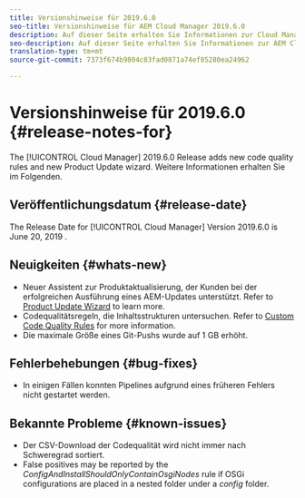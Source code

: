 ```yaml
---
title: Versionshinweise für 2019.6.0
seo-title: Versionshinweise für AEM Cloud Manager 2019.6.0
description: Auf dieser Seite erhalten Sie Informationen zur Cloud Manager-Version 2019.6.0.
seo-description: Auf dieser Seite erhalten Sie Informationen zur AEM Cloud Manager-Version 2019.6.0.
translation-type: tm+mt
source-git-commit: 7373f674b9804c83fad0871a74ef85280ea24962

---
```


# Versionshinweise für 2019.6.0 {#release-notes-for}

The [!UICONTROL Cloud Manager] 2019.6.0 Release adds new code quality rules and new Product Update wizard. Weitere Informationen erhalten Sie im Folgenden.

## Veröffentlichungsdatum {#release-date}

The Release Date for [!UICONTROL Cloud Manager] Version 2019.6.0 is June 20, 2019 .

## Neuigkeiten {#whats-new}

* Neuer Assistent zur Produktaktualisierung, der Kunden bei der erfolgreichen Ausführung eines AEM-Updates unterstützt. Refer to [Product Update Wizard](overview-productupdate-wizard.md) to learn more.
* Codequalitätsregeln, die Inhaltsstrukturen untersuchen. Refer to [Custom Code Quality Rules](custom-code-quality-rules.md) for more information.
* Die maximale Größe eines Git-Pushs wurde auf 1 GB erhöht.

## Fehlerbehebungen {#bug-fixes}

* In einigen Fällen konnten Pipelines aufgrund eines früheren Fehlers nicht gestartet werden.

## Bekannte Probleme {#known-issues}

* Der CSV-Download der Codequalität wird nicht immer nach Schweregrad sortiert.
* False positives may be reported by the *ConfigAndInstallShouldOnlyContainOsgiNodes* rule if OSGi configurations are placed in a nested folder under a *config* folder.
